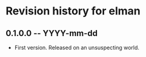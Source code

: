 # Revision history for elman

## 0.1.0.0 -- YYYY-mm-dd

* First version. Released on an unsuspecting world.
